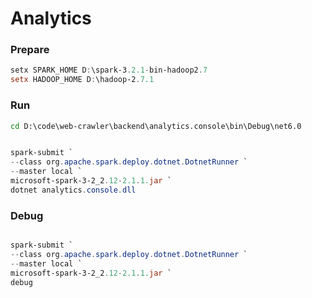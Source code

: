 # Analytics

### Prepare

```powershell
setx SPARK_HOME D:\spark-3.2.1-bin-hadoop2.7
setx HADOOP_HOME D:\hadoop-2.7.1
```

### Run

```cmd
cd D:\code\web-crawler\backend\analytics.console\bin\Debug\net6.0
```

```powershell

spark-submit `
--class org.apache.spark.deploy.dotnet.DotnetRunner `
--master local `
microsoft-spark-3-2_2.12-2.1.1.jar `
dotnet analytics.console.dll

```

### Debug

```powershell

spark-submit `
--class org.apache.spark.deploy.dotnet.DotnetRunner `
--master local `
microsoft-spark-3-2_2.12-2.1.1.jar `
debug

```
